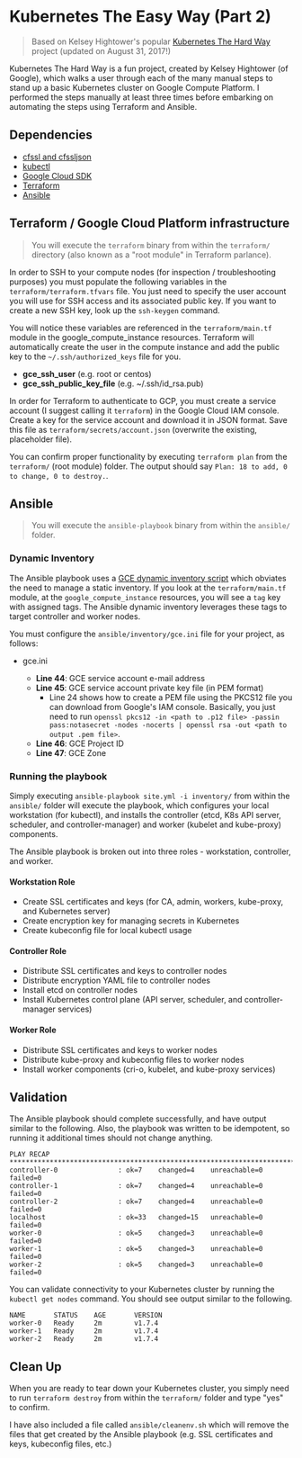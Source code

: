 # Kubernetes The Easy Way (Part 2)


> Based on Kelsey Hightower's popular <a href="https://github.com/kelseyhightower/kubernetes-the-hard-way">Kubernetes The Hard Way</a> project (updated on August 31, 2017!)

Kubernetes The Hard Way is a fun project, created by Kelsey Hightower (of Google), which walks a user through each of the many manual steps to stand up a basic Kubernetes cluster on Google Compute Platform. I performed the steps manually at least three times before embarking on automating the steps using Terraform and Ansible.

## Dependencies

* [cfssl and cfssljson](https://github.com/kelseyhightower/kubernetes-the-hard-way/blob/master/docs/02-client-tools.md)
* [kubectl](https://github.com/kelseyhightower/kubernetes-the-hard-way/blob/master/docs/02-client-tools.md)
* [Google Cloud SDK](https://cloud.google.com/sdk/gcloud/)
* [Terraform](http://www.terraform.io)
* [Ansible](https://github.com/ansible/ansible)

## Terraform / Google Cloud Platform infrastructure

> You will execute the `terraform` binary from within the `terraform/` directory (also known as a "root module" in Terraform parlance).

In order to SSH to your compute nodes (for inspection / troubleshooting purposes) you must populate the following variables in the `terraform/terraform.tfvars` file. You just need to specify the user account you will use for SSH access and its associated public key. If you want to create a new SSH key, look up the `ssh-keygen` command.

You will notice these variables are referenced in the `terraform/main.tf` module in the google_compute_instance resources. Terraform will automatically create the user in the compute instance and add the public key to the `~/.ssh/authorized_keys` file for you.

* __gce_ssh_user__ (e.g. root or centos)
* __gce_ssh_public_key_file__ (e.g. ~/.ssh/id_rsa.pub)

In order for Terraform to authenticate to GCP, you must create a service account (I suggest calling it `terraform`) in the Google Cloud IAM console. Create a key for the service account and download it in JSON format. Save this file as `terraform/secrets/account.json` (overwrite the existing, placeholder file).

You can confirm proper functionality by executing `terraform plan` from the `terraform/` (root module) folder. The output should say `Plan: 18 to add, 0 to change, 0 to destroy.`.

## Ansible

> You will execute the `ansible-playbook` binary from within the `ansible/` folder.

### Dynamic Inventory

The Ansible playbook uses a <a href="https://github.com/ansible/ansible/tree/devel/contrib/inventory">GCE dynamic inventory script</a> which obviates the need to manage a static inventory. If you look at the `terraform/main.tf` module, at the `google_compute_instance` resources, you will see a `tag` key with assigned tags. The Ansible dynamic inventory leverages these tags to target controller and worker nodes.

You must configure the `ansible/inventory/gce.ini` file for your project, as follows:

* gce.ini

  + __Line 44__: GCE service account e-mail address
  + __Line 45__: GCE service account private key file (in PEM format)
    - Line 24 shows how to create a PEM file using the PKCS12 file you can download from Google's IAM console. Basically, you just need to run `openssl pkcs12 -in <path to .p12 file> -passin pass:notasecret -nodes -nocerts | openssl rsa -out <path to output .pem file>`.
  + __Line 46__: GCE Project ID
  + __Line 47__: GCE Zone

### Running the playbook

Simply executing `ansible-playbook site.yml -i inventory/` from within the `ansible/` folder will execute the playbook, which configures your local workstation (for kubectl), and installs the controller (etcd, K8s API server, scheduler, and controller-manager) and worker (kubelet and kube-proxy) components.

The Ansible playbook is broken out into three roles - workstation, controller, and worker.

#### Workstation Role

* Create SSL certificates and keys (for CA, admin, workers, kube-proxy, and Kubernetes server)
* Create encryption key for managing secrets in Kubernetes
* Create kubeconfig file for local kubectl usage

#### Controller Role

* Distribute SSL certificates and keys to controller nodes
* Distribute encryption YAML file to controller nodes
* Install etcd on controller nodes
* Install Kubernetes control plane (API server, scheduler, and controller-manager services)

#### Worker Role

* Distribute SSL certificates and keys to worker nodes
* Distribute kube-proxy and kubeconfig files to worker nodes
* Install worker components (cri-o, kubelet, and kube-proxy services)

## Validation

The Ansible playbook should complete successfully, and have output similar to the following. Also, the playbook was written to be idempotent, so running it additional times should not change anything.

```
PLAY RECAP **************************************************************************
controller-0               : ok=7    changed=4    unreachable=0    failed=0
controller-1               : ok=7    changed=4    unreachable=0    failed=0
controller-2               : ok=7    changed=4    unreachable=0    failed=0
localhost                  : ok=33   changed=15   unreachable=0    failed=0
worker-0                   : ok=5    changed=3    unreachable=0    failed=0
worker-1                   : ok=5    changed=3    unreachable=0    failed=0
worker-2                   : ok=5    changed=3    unreachable=0    failed=0
```

You can validate connectivity to your Kubernetes cluster by running the `kubectl get nodes` command. You should see output similar to the following.

```
NAME       STATUS    AGE       VERSION
worker-0   Ready     2m        v1.7.4
worker-1   Ready     2m        v1.7.4
worker-2   Ready     2m        v1.7.4
```

## Clean Up

When you are ready to tear down your Kubernetes cluster, you simply need to run `terraform destroy` from within the `terraform/` folder and type "yes" to confirm.

I have also included a file called `ansible/cleanenv.sh` which will remove the files that get created by the Ansible playbook (e.g. SSL certificates and keys, kubeconfig files, etc.)
